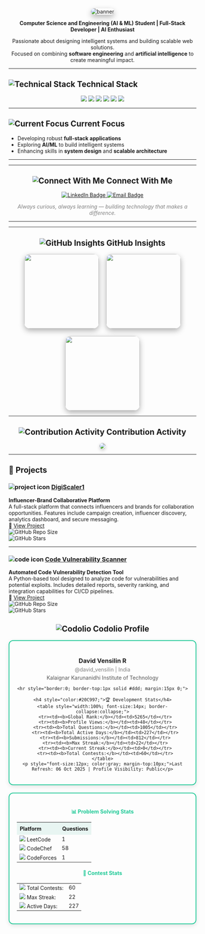 <p align="center">
  <img src="https://capsule-render.vercel.app/api?type=wave&color=20C997&height=200&section=header&text=David%20Vensilin%20R&fontSize=45&fontColor=ffffff&animation=twinkling&fontAlignY=40&desc=Building%20Technology%20That%20Matters&descAlign=center&descSize=18&descColor=ffffff" alt="banner" style="border-radius:15px;box-shadow:0px 6px 15px rgba(0,0,0,0.3)"/>
</p>


<p align="center">
  <strong>Computer Science and Engineering (AI & ML) Student | Full-Stack Developer | AI Enthusiast</strong>
</p>

<p align="center">
  Passionate about designing intelligent systems and building scalable web solutions.<br>
  Focused on combining <strong>software engineering</strong> and <strong>artificial intelligence</strong> to create meaningful impact.
</p>

---

<h2>
  <img src="https://img.icons8.com/material-outlined/28/20C997/code.png" alt="Technical Stack" /> Technical Stack
</h2>

<p align="center">
  <img src="https://img.shields.io/badge/Python-3776AB?style=for-the-badge&logo=python&logoColor=white" />
  <img src="https://img.shields.io/badge/Java-ED8B00?style=for-the-badge&logo=openjdk&logoColor=white" />
  <img src="https://img.shields.io/badge/Next.js-000000?style=for-the-badge&logo=nextdotjs&logoColor=white" />
  <img src="https://img.shields.io/badge/MongoDB-47A248?style=for-the-badge&logo=mongodb&logoColor=white" />
  <img src="https://img.shields.io/badge/MySQL-005C84?style=for-the-badge&logo=mysql&logoColor=white" />
  <img src="https://img.shields.io/badge/OOP-0081CB?style=for-the-badge&logo=dependabot&logoColor=white" />
</p>

---

<h2>
  <img src="https://img.icons8.com/material-outlined/28/20C997/target.png" alt="Current Focus" /> Current Focus
</h2>

- Developing robust **full-stack applications**  
- Exploring **AI/ML** to build intelligent systems  
- Enhancing skills in **system design** and **scalable architecture**

---
---

<!-- Connect With Me -->
<h2 align="center">
  <img src="https://img.icons8.com/ios-filled/28/20C997/link.png" alt="Connect With Me" /> Connect With Me
</h2>

<p align="center">
  <a href="https://linkedin.com/in/davidvensilinr" target="_blank">
    <img src="https://img.shields.io/badge/LinkedIn-0A66C2?style=for-the-badge&logo=linkedin&logoColor=white" alt="LinkedIn Badge"/>
  </a>
  <a href="mailto:davidvensilinr@gmail.com">
    <img src="https://img.shields.io/badge/Email-D14836?style=for-the-badge&logo=gmail&logoColor=white" alt="Email Badge"/>
  </a>
</p>

<p align="center" style="font-style:italic; color:gray;">
  Always curious, always learning — building technology that makes a difference.
</p>

---

---

<!-- GitHub Insights -->
<h2 align="center">
  <img src="https://img.icons8.com/ios-filled/28/20C997/combo-chart--v1.png" alt="GitHub Insights" /> GitHub Insights
</h2>

<p align="center" style="display:flex;justify-content:center;gap:20px;flex-wrap:wrap;">
  <!-- Main Stats Card -->
  <img src="https://github-readme-stats.vercel.app/api?username=DavidVensilinR&show_icons=true&theme=radical&hide_border=true&title_color=20C997&icon_color=20C997&text_color=333333&border_radius=12" height="200" style="border-radius:15px;box-shadow:0px 6px 15px rgba(0,0,0,0.3)"/>

  <!-- Top Languages Card -->
  <img src="https://github-readme-stats.vercel.app/api/top-langs/?username=DavidVensilinR&layout=compact&theme=radical&hide_border=true&title_color=20C997&text_color=333333&border_radius=12" height="200" style="border-radius:15px;box-shadow:0px 6px 15px rgba(0,0,0,0.3)"/>

  <!-- Streak Card -->
  <img src="https://github-readme-streak-stats.herokuapp.com/?user=DavidVensilinR&theme=radical&hide_border=true&stroke=20C997&background=0D1117&ring=20C997&fire=20C997&currStreakLabel=20C997" height="200" style="border-radius:15px;box-shadow:0px 6px 15px rgba(0,0,0,0.3)"/>
</p>


---

<!-- Contribution Activity -->
<h2 align="center">
  <img src="https://img.icons8.com/ios-filled/28/20C997/activity-history.png" alt="Contribution Activity" /> Contribution Activity
</h2>

<p align="center">
  <img src="https://github-readme-activity-graph.vercel.app/graph?username=DavidVensilinR&theme=react-dark&color=20C997&line=20C997&hide_border=true" style="border-radius:12px;box-shadow:0px 4px 10px rgba(0,0,0,0.2)"/>
</p>

---
## 💼 Projects

### <img src="https://img.icons8.com/ios-filled/24/20C997/project.png" alt="project icon" /> [DigiScaler1](https://github.com/davidvensilinr/digi_scaler1)  
**Influencer-Brand Collaborative Platform**  
A full-stack platform that connects influencers and brands for collaboration opportunities. Features include campaign creation, influencer discovery, analytics dashboard, and secure messaging.  
🔗 [View Project](https://github.com/davidvensilinr/digi_scaler1)  
![GitHub Repo Size](https://img.shields.io/github/repo-size/davidvensilinr/digi_scaler1?style=flat-square&color=20C997&logo=github)  
![GitHub Stars](https://img.shields.io/github/stars/davidvensilinr/digi_scaler1?style=flat-square&color=20C997&logo=github)  

---

### <img src="https://img.icons8.com/ios-filled/24/20C997/code.png" alt="code icon" /> [Code Vulnerability Scanner](https://github.com/davidvensilinr/code_vulnerability_scanner)  
**Automated Code Vulnerability Detection Tool**  
A Python-based tool designed to analyze code for vulnerabilities and potential exploits. Includes detailed reports, severity ranking, and integration capabilities for CI/CD pipelines.  
🔗 [View Project](https://github.com/davidvensilinr/code_vulnerability_scanner)  
![GitHub Repo Size](https://img.shields.io/github/repo-size/davidvensilinr/code_vulnerability_scanner?style=flat-square&color=20C997&logo=github)  
![GitHub Stars](https://img.shields.io/github/stars/davidvensilinr/code_vulnerability_scanner?style=flat-square&color=20C997&logo=github)  
<!-- Stylish Codolio Card -->
<h2 align="center">
  <img src="https://img.icons8.com/ios-filled/28/20C997/combo-chart--v1.png" alt="Codolio" /> Codolio Profile
</h2>

<div align="center" style="display:flex; justify-content:center; flex-wrap:wrap; gap:20px; max-width:900px;">

  <!-- Left Side: Profile Info -->
  <div style="flex:1; min-width:300px; border:2px solid #20C997; border-radius:12px; padding:20px; background:#fdfdfd; box-shadow:0px 4px 12px rgba(0,0,0,0.1);">
    <h3 style="margin-bottom:5px;">David Vensilin R</h3>
    <p style="margin:0; color:gray;">@david_vensilin | India</p>
    <p style="margin-top:5px; font-size:14px; color:#555;">Kalaignar Karunanidhi Institute of Technology</p>

    <hr style="border:0; border-top:1px solid #ddd; margin:15px 0;">

    <h4 style="color:#20C997;">🏆 Development Stats</h4>
    <table style="width:100%; font-size:14px; border-collapse:collapse;">
      <tr><td><b>Global Rank:</b></td><td>5265</td></tr>
      <tr><td><b>Profile Views:</b></td><td>48</td></tr>
      <tr><td><b>Total Questions:</b></td><td>1005</td></tr>
      <tr><td><b>Total Active Days:</b></td><td>227</td></tr>
      <tr><td><b>Submissions:</b></td><td>812</td></tr>
      <tr><td><b>Max Streak:</b></td><td>22</td></tr>
      <tr><td><b>Current Streak:</b></td><td>0</td></tr>
      <tr><td><b>Total Contests:</b></td><td>60</td></tr>
    </table>
    <p style="font-size:12px; color:gray; margin-top:10px;">Last Refresh: 06 Oct 2025 | Profile Visibility: Public</p>
  </div>

  <!-- Right Side: Problem Solving Stats -->
  <div style="flex:1; min-width:300px; border:2px solid #20C997; border-radius:12px; padding:20px; background:#fdfdfd; box-shadow:0px 4px 12px rgba(0,0,0,0.1);">
    <h4 style="color:#20C997; margin-bottom:10px;">📊 Problem Solving Stats</h4>
    <table style="width:100%; text-align:left; font-size:14px; border-collapse:collapse;">
      <tr style="background:#e8f5f2;">
        <th style="padding:8px;">Platform</th>
        <th style="padding:8px;">Questions</th>
      </tr>
      <tr><td><img src="https://img.icons8.com/color/24/000000/leetcode.png"/> LeetCode</td><td>1</td></tr>
      <tr><td><img src="https://img.icons8.com/color/24/000000/codechef.png"/> CodeChef</td><td>58</td></tr>
      <tr><td><img src="https://img.icons8.com/color/24/000000/codeforces.png"/> CodeForces</td><td>1</td></tr>
    </table>
    <h4 style="color:#20C997; margin-top:20px;">📅 Contest Stats</h4>
    <table style="width:100%; text-align:left; font-size:14px;">
      <tr><td><img src="https://img.icons8.com/ios-filled/20/000000/competition.png"/> Total Contests:</td><td>60</td></tr>
      <tr><td><img src="https://img.icons8.com/ios-filled/20/000000/trophy.png"/> Max Streak:</td><td>22</td></tr>
      <tr><td><img src="https://img.icons8.com/ios-filled/20/000000/calendar.png"/> Active Days:</td><td>227</td></tr>
    </table>
  </div>
</div>
